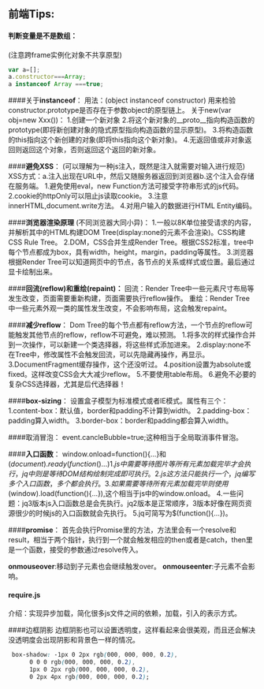 ## 前端Tips:

#### **判断变量是不是数组**：
(注意跨frame实例化对象不共享原型)
```javascript
var a=[];
a.constructor===Array;
a instanceof Array ===true;
```
####关于**instanceof**：
用法：(object instanceof constructor)
用来检验constructor.prototype是否存在于参数object的原型链上。
关于new(var obj=new Xxx())：
1.创建一个新对象
2.将这个新对象的__proto__指向构造函数的prototype(即将新创建对象的隐式原型指向构造函数的显示原型)。
3.将构造函数的this指向这个新创建的对象(即将this指向这个新对象)。
4.无返回值或非对象返回则返回这个对象，否则返回这个返回的新对象。

####**避免XSS**：
(可以理解为一种js注入，既然是注入就需要对输入进行规范)
XSS方式：a.注入出现在URL中，然后又随服务器返回到浏览器b.这个注入会存储在服务端。
1.避免使用eval，new Function方法可接受字符串形式的js代码。
2.cookie的httpOnly可以阻止js读取cookie。
3.注意innerHTML,document.write方法。
4.对用户输入的数据进行HTML Entity编码。

####**浏览器渲染原理**
(不同浏览器大同小异)：
1.一般以8K单位接受请求的内容，并解析其中的HTML构建DOM Tree(display:none的元素不会渲染)。CSS构建CSS Rule Tree。
2.DOM，CSS合并生成Render Tree。根据CSS2标准，tree中每个节点都成为box，具有width，height，margin，padding等属性。
3.浏览器根据Render Tree可以知道网页中的节点，各节点的关系或样式或位置。最后通过显卡绘制出来。

####**回流(reflow)和重绘(repaint)：**
回流：Render Tree中一些元素尺寸布局等发生改变，页面需要重新构建，页面需要执行reflow操作。
重绘：Render Tree中一些元素外观一类的属性发生改变，不会影响布局，这会触发repaint。

####**减少reflow**：
Dom Tree的每个节点都有reflow方法，一个节点的reflow可能触发其他节点的reflow，reflow不可避免，难以预测。
1.将多次的样式操作合并到一次操作，可以新建一个类选择器，将这些样式添加进来。
2.display:none不在Tree中，修改属性不会触发回流，可以先隐藏再操作，再显示。
3.DocumentFragment缓存操作，这个还没听过。
4.position设置为absolute或fixed。这样改变CSS会大大减少reflow。
5.不要使用table布局。
6.避免不必要的复杂CSS选择器，尤其是后代选择器！

####**box-sizing**：
设置盒子模型为标准模式或者IE模式。属性有三个：
1.content-box：默认值，border和padding不计算到width。
2.padding-box：padding算入width。
3.border-box：border和padding都会算入width。

####取消冒泡：
event.cancleBubble=true;这种相当于全局取消事件冒泡。

####**入口函数**：
window.onload=function(){...}和$(document).ready(function(){...})
1.js中需要等待图片等所有元素加载完毕才会执行，jq中则是等待DOM结构绘制完成即可执行。
2.js这方法只能执行一个，jq编写多个入口函数，多个都会执行。
3.如果需要等待所有元素加载完毕则使用$(window).load(function(){...}),这个相当于js中的window.onload。
4.一些问题：jq3版本js入口函数总是会先执行。jq2版本是正常顺序，3版本好像在网页资源很少的时候js的入口函数就会先执行。
5.jq可简写为$(function(){...})。

####**promise**：
首先会执行Promise里的方法，方法里会有一个resolve和result，相当于两个指针，执行到一个就会触发相应的then或者是catch，then里是一个函数，接受的参数通过resolve传入。

**onmouseover**:移动到子元素也会继续触发over。
**onmouseenter**:子元素不会影响。

#### require.js
介绍：实现异步加载，简化很多js文件之间的依赖，加载，引入的表示方式。

####边框阴影
边框阴影也可以设置透明度，这样看起来会很美观，而且还会解决没透明度会出现阴影和背景色一样的情况。
```css
 box-shadow: -1px 0 2px rgb(000, 000, 000, 0.2),
      0 0 0 rgb(000, 000, 000, 0.2),
      1px 0 2px rgb(000, 000, 000, 0.2), 
      0 2px 4px rgb(000, 000, 000, 0.2);
```